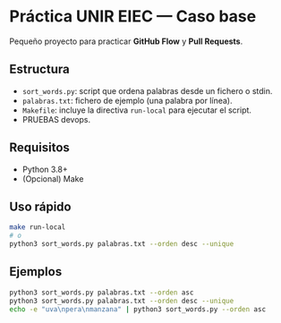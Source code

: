 # Práctica UNIR EIEC — Caso base

Pequeño proyecto para practicar **GitHub Flow** y **Pull Requests**.

## Estructura
- `sort_words.py`: script que ordena palabras desde un fichero o stdin.
- `palabras.txt`: fichero de ejemplo (una palabra por línea).
- `Makefile`: incluye la directiva `run-local` para ejecutar el script.
- PRUEBAS devops.

## Requisitos
- Python 3.8+
- (Opcional) Make

## Uso rápido
```bash
make run-local
# o
python3 sort_words.py palabras.txt --orden desc --unique
```

## Ejemplos
```bash
python3 sort_words.py palabras.txt --orden asc
python3 sort_words.py palabras.txt --orden desc --unique
echo -e "uva\npera\nmanzana" | python3 sort_words.py --orden asc
```
